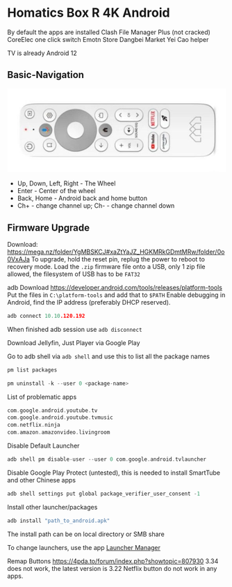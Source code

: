 # Homatics Box R 4K Android
By default the apps are installed
Clash
File Manager Plus (not cracked)
CoreElec one click switch
Emotn Store
Dangbei Market
Yei Cao helper

TV is already Android 12

## Basic-Navigation
![](assets/Screenshot_16.jpg)
- Up, Down, Left, Right  - The Wheel
- Enter - Center of the wheel
- Back, Home - Android back and home button
- Ch+ - change channel up; Ch- - change channel down

## Firmware Upgrade
Download: https://mega.nz/folder/YgMBSKCJ#xaZtYaJZ_HGKMRkGDmtMRw/folder/0o0VxAJa
To upgrade, hold the reset pin, replug the power to reboot to recovery mode.
Load the `.zip` firmware file onto a USB, only 1 zip file allowed, the filesystem of USB has to be `FAT32`

adb
Download
https://developer.android.com/tools/releases/platform-tools
Put the files in `C:\platform-tools` and add that to `$PATH`
Enable debugging in Android, find the IP address (preferably DHCP reserved).
```c
adb connect 10.10.120.192
```
When finished adb session use `adb disconnect`

Download Jellyfin, Just Player via Google Play

Go to adb shell via `adb shell` and use this to list all the package names
```c
pm list packages
```
```c
pm uninstall -k --user 0 <package-name>
```

List of problematic apps
```c
com.google.android.youtube.tv
com.google.android.youtube.tvmusic
com.netflix.ninja
com.amazon.amazonvideo.livingroom
```

Disable Default Launcher
```c
adb shell pm disable-user --user 0 com.google.android.tvlauncher
```

Disable Google Play Protect (untested), this is needed to install SmartTube and other Chinese apps
```c
adb shell settings put global package_verifier_user_consent -1
```
Install other launcher/packages
```c
adb install "path_to_android.apk"
```
The install path can be on local directory or SMB share

To change launchers, use the app [Launcher Manager](https://xdaforums.com/t/app-firetv-noroot-launcher-manager-change-launcher-without-root.4176349/)

Remap Buttons
https://4pda.to/forum/index.php?showtopic=807930
3.34 does not work, the latest version is 3.22
Netflix button do not work in any apps.

